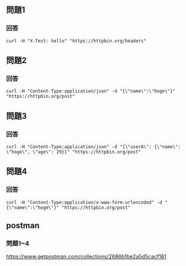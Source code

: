 ## 問題1

### 回答

```
curl -H "X-Test: hello" "https://httpbin.org/headers"
```

## 問題2

### 回答

```
curl -H "Content-Type:application/json" -d "{\"name\":\"hoge\"}" "https://httpbin.org/post"
```

## 問題3

### 回答

```
curl -H "Content-Type:application/json" -d "{\"userA\": {\"name\": \"hoge\", \"age\": 29}}" "https://httpbin.org/post"
```

## 問題4

### 回答

```
curl -H "Content-Type:application/x-www-form-urlencoded" -d "{\"name\":\"hoge\"}" "https://httpbin.org/post"
```

## postman

### 問題1~4

https://www.getpostman.com/collections/2686b1be2a5d5cacf181
